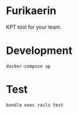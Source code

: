 # Furikaerin

KPT tool for your team.

# Development

```
docker-compose up
```

# Test

```
bundle exec rails test
```
